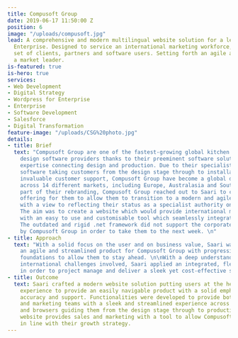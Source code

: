 ```yaml
---
title: Compusoft Group
date: 2019-06-17 11:50:00 Z
position: 6
image: "/uploads/compusoft.jpg"
lead: A comprehensive and modern multilingual website solution for a leading global
  Enterprise. Designed to service an international marketing workforce, a diverse
  set of clients, partners and software users. Setting forth an agile approach for
  a market leader.
is-featured: true
is-hero: true
services:
- Web Development
- Digital Strategy
- Wordpress for Enterprise
- Enterprise
- Software Development
- Salesforce
- Digital Transformation
feature-image: "/uploads/CSG%20photo.jpg"
details:
- title: Brief
  text: "Compusoft Group are one of the fastest-growing global kitchen and bathroom
    design software providers thanks to their preeminent software solutions and exceptional
    expertise connecting design and production. Due to their specialist integrated
    software taking customers from the design stage through to installation and their
    invaluable customer support, Compusoft Group have become a global design authority
    across 14 different markets, including Europe, Australasia and South Africa. \n\nAs
    part of their rebranding, Compusoft Group reached out to Saari to create a website
    offering for them to allow them to transition to a modern and agile infrastructure
    with a view to reflecting their status as a specialist authority on software solutions.
    The aim was to create a website which would provide international marketing teams
    with an easy to use and customisable tool which seamlessly integrates with Salesforce.
    The outdated and rigid .net framework did not support the corporate vision required
    by Compusoft Group in order to take them to the next week. \n"
- title: Approach
  text: "With a solid focus on the user and on business value, Saari was able to create
    an agile and streamlined product for Compusoft Group with progressive technological
    foundations to allow them to stay ahead. \n\nWith a deep understanding of the
    international challenges involved, Saari applied an integrated, flexible approach
    in order to project manage and deliver a sleek yet cost-effective solution. \n"
- title: Outcome
  text: Saari crafted a modern website solution putting users at the heart of the
    experience to provide an easily navigable product with a solid emphasis on data
    accuracy and support. Functionalities were developed to provide both end-users
    and marketing teams with a sleek and streamlined experience across all devices
    and browsers guiding them from the design stage through to production. The new
    website provides sales and marketing with a tool to allow Compusoft Group to scale
    in line with their growth strategy.
---
```


